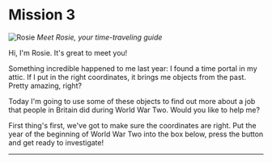 # Mission 3

![Rosie](rosie-character.jpg)
*Meet Rosie, your time-traveling guide*

Hi, I'm Rosie. It's great to meet you!

Something incredible happened to me last year: I found a time portal in my attic. If I put in the right coordinates, it brings me objects from the past. Pretty amazing, right?

Today I'm going to use some of these objects to find out more about a job that people in Britain did during World War Two. Would you like to help me?

First thing's first, we've got to make sure the coordinates are right. Put the year of the beginning of World War Two into the box below, press the button and get ready to investigate!

---
